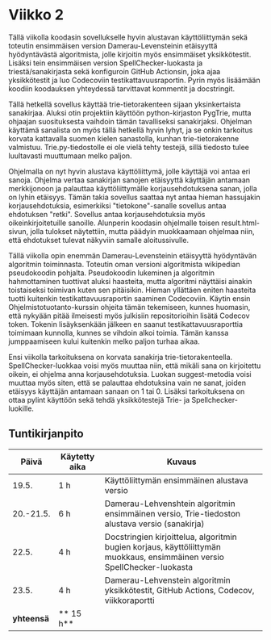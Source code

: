 # Viikko 2

Tällä viikolla koodasin sovellukselle hyvin alustavan käyttöliittymän sekä toteutin ensimmäisen version Damerau-Levensteinin etäisyyttä hyödyntävästä algoritmista, jolle kirjoitin myös ensimmäiset yksikkötestit. Lisäksi tein ensimmäisen version SpellChecker-luokasta ja triestä/sanakirjasta sekä konfiguroin GitHub Actionsin, joka ajaa yksikkötestit ja luo Codecoviin testikattavuusraportin. Pyrin myös lisäämään koodiin koodauksen yhteydessä tarvittavat kommentit ja docstringit. 

Tällä hetkellä sovellus käyttää trie-tietorakenteen sijaan yksinkertaista sanakirjaa. Aluksi otin projektiin käyttöön python-kirjaston PygTrie, mutta ohjaajan suosituksesta vaihdoin tämän tavalliseksi sanakirjaksi. Ohjelman käyttämä sanalista on myös tällä hetkellä hyvin lyhyt, ja se onkin tarkoitus korvata kattavalla suomen kielen sanastolla, kunhan trie-tietorakenne valmistuu. Trie.py-tiedostolle ei ole vielä tehty testejä, sillä tiedosto tulee luultavasti muuttumaan melko paljon. 

Ohjelmalla on nyt hyvin alustava käyttöliittymä, jolle käyttäjä voi antaa eri sanoja. Ohjelma vertaa sanakirjan sanojen etäisyyttä käyttäjän antamaan merkkijonoon ja palauttaa käyttöliittymälle korjausehdotuksena sanan, jolla on lyhin etäisyys. Tämän takia sovellus saattaa nyt antaa hieman hassujakin korjausehdotuksia, esimerkiksi "tietokone"-sanalle sovellus antaa ehdotuksen "retki". Sovellus antaa korjausehdotuksia myös oikeinkirjoitetuille sanoille. Alunperin koodasin ohjelmalle toisen result.html-sivun, jolla tulokset näytettiin, mutta päädyin muokkaamaan ohjelmaa niin, että ehdotukset tulevat näkyviin samalle aloitussivulle. 

Tällä viikolla opin enemmän Damerau-Levensteinin etäisyyttä hyödyntävän algoritmin toiminnasta. Toteutin oman versioni algoritmista wikipedian pseudokoodin pohjalta. Pseudokoodin lukeminen ja algoritmin hahmottaminen tuottivat aluksi haasteita, mutta algoritmi näyttäisi ainakin toistaiseksi toimivan kuten sen pitäisikin. Hieman yllättäen eniten haasteita tuotti kuitenkin testikattavuusraportin saaminen Codecoviin. Käytin ensin Ohjelmistotuotanto-kurssin ohjeita tämän tekemiseen, kunnes huomasin, että nykyään pitää ilmeisesti myös julkisiin repositorioihin lisätä Codecov token. Tokenin lisäyksenkään jälkeen en saanut testikattavuusraporttia toimimaan kunnolla, kunnes se vihdoin alkoi toimia. Tämän kanssa jumppaamiseen kului kuitenkin melko paljon turhaa aikaa. 

Ensi viikolla tarkoituksena on korvata sanakirja trie-tietorakenteella. SpellChecker-luokkaa voisi myös muuttaa niin, että mikäli sana on kirjoitettu oikein, ei ohjelma anna korjausehdotuksia. Luokan suggest-metodia voisi muuttaa myös siten, että se palauttaa ehdotuksina vain ne sanat, joiden etäisyys käyttäjän antamaan sanaan on 1 tai 0. Lisäksi tarkoituksena on ottaa pylint käyttöön sekä tehdä yksikkötestejä Trie- ja Spellchecker-luokille. 


## Tuntikirjanpito 
| **Päivä** | **Käytetty aika** | **Kuvaus** |
| ----------| ----------------- | ---------- |
| 19.5.| 1 h | Käyttöliittymän ensimmäinen alustava versio |
| 20.-21.5. | 6 h | Damerau-Lehvenshtein algoritmin ensimmäinen versio, Trie-tiedoston alustava versio (sanakirja) |
| 22.5. | 4 h | Docstringien kirjoittelua, algoritmin bugien korjaus, käyttöliittymän muokkaus, ensimmäinen versio SpellChecker-luokasta |
| 23.5. | 4 h | Damerau-Lehvenstein algoritmin yksikkötestit, GitHub Actions, Codecov, viikkoraportti |
| **yhteensä** | ** 15 h** |
